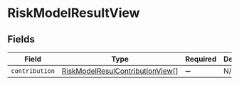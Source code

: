 # RiskModelResultView


## Fields

| Field                                                                                     | Type                                                                                      | Required                                                                                  | Description                                                                               |
| ----------------------------------------------------------------------------------------- | ----------------------------------------------------------------------------------------- | ----------------------------------------------------------------------------------------- | ----------------------------------------------------------------------------------------- |
| `contribution`                                                                            | [RiskModelResulContributionView](../../models/shared/riskmodelresulcontributionview.md)[] | :heavy_minus_sign:                                                                        | N/A                                                                                       |